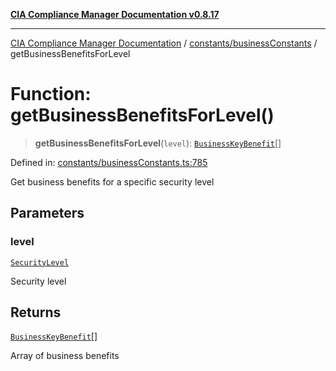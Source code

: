 [**CIA Compliance Manager Documentation v0.8.17**](../../../README.md)

***

[CIA Compliance Manager Documentation](../../../modules.md) / [constants/businessConstants](../README.md) / getBusinessBenefitsForLevel

# Function: getBusinessBenefitsForLevel()

> **getBusinessBenefitsForLevel**(`level`): [`BusinessKeyBenefit`](../../../types/businessImpact/interfaces/BusinessKeyBenefit.md)[]

Defined in: [constants/businessConstants.ts:785](https://github.com/Hack23/cia-compliance-manager/blob/6a2219920f4c187f7eafa3e355e36b35c9c19248/src/constants/businessConstants.ts#L785)

Get business benefits for a specific security level

## Parameters

### level

[`SecurityLevel`](../../../types/cia/type-aliases/SecurityLevel.md)

Security level

## Returns

[`BusinessKeyBenefit`](../../../types/businessImpact/interfaces/BusinessKeyBenefit.md)[]

Array of business benefits
